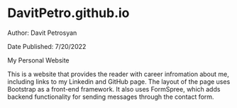# DavitPetro.github.io

Author:
Davit Petrosyan

Date Published: 7/20/2022

My Personal Website

This is a website that provides the reader with career infromation about me, including links to my Linkedin and GitHub page. The layout of the page uses Bootstrap as a front-end framework. It also uses FormSpree, which adds backend functionality for sending messages through the contact form.

